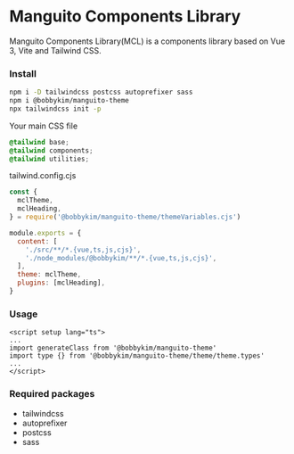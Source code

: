 # Manguito Components Library

Manguito Components Library(MCL) is a components library based on Vue 3, Vite and Tailwind CSS.

### Install

```sh
npm i -D tailwindcss postcss autoprefixer sass
npm i @bobbykim/manguito-theme
npx tailwindcss init -p
```

Your main CSS file

```css
@tailwind base;
@tailwind components;
@tailwind utilities;
```

tailwind.config.cjs

```js
const {
  mclTheme,
  mclHeading,
} = require('@bobbykim/manguito-theme/themeVariables.cjs')

module.exports = {
  content: [
    './src/**/*.{vue,ts,js,cjs}',
    './node_modules/@bobbykim/**/*.{vue,ts,js,cjs}',
  ],
  theme: mclTheme,
  plugins: [mclHeading],
}
```

### Usage

```vue
<script setup lang="ts">
...
import generateClass from '@bobbykim/manguito-theme'
import type {} from '@bobbykim/manguito-theme/theme/theme.types'
...
</script>
```

### Required packages

- tailwindcss
- autoprefixer
- postcss
- sass
